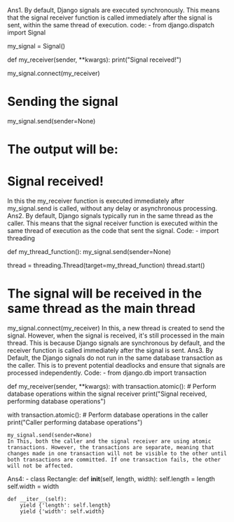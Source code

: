 Ans1. By default, Django signals are executed synchronously. This means that the signal receiver function is called immediately after the signal is sent, within the same thread of execution.
code: - from django.dispatch import Signal

my_signal = Signal()

def my_receiver(sender, **kwargs):
    print("Signal received!")

my_signal.connect(my_receiver)

# Sending the signal
my_signal.send(sender=None)

# The output will be:
# Signal received!
In this the my_receiver function is executed immediately after my_signal.send is called, without any delay or asynchronous processing.
Ans2. By default, Django signals typically run in the same thread as the caller. This means that the signal receiver function is executed within the same thread of execution as the code that sent the signal.
Code: - import threading

def my_thread_function():
    my_signal.send(sender=None)

thread = threading.Thread(target=my_thread_function)
thread.start()

# The signal will be received in the same thread as the main thread
my_signal.connect(my_receiver)
In this,  a new thread is created to send the signal. However, when the signal is received, it's still processed in the main thread. This is because Django signals are synchronous by default, and the receiver function is called immediately after the signal is sent.
Ans3. By Default, the Django signals do not run in the same database transaction as the caller. This is to prevent potential deadlocks and ensure that signals are processed independently.
Code: - from django.db import transaction

def my_receiver(sender, **kwargs):
    with transaction.atomic():
        # Perform database operations within the signal receiver
        print("Signal received, performing database operations")

with transaction.atomic():
    # Perform database operations in the caller
    print("Caller performing database operations")

    my_signal.send(sender=None)
    In This, both the caller and the signal receiver are using atomic transactions. However, the transactions are separate, meaning that changes made in one transaction will not be visible to the other until both transactions are committed. If one transaction fails, the other will not be affected.
Ans4: - class Rectangle:
    def __init__(self, length, width):
        self.length = length
        self.width = width

    def __iter__(self):
        yield {'length': self.length}
        yield {'width': self.width}
    
